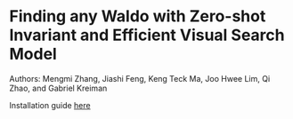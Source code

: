 # Finding any Waldo with Zero-shot Invariant and Efficient Visual Search Model

Authors: Mengmi Zhang, Jiashi Feng, Keng Teck Ma, Joo Hwee Lim, Qi Zhao, and Gabriel Kreiman

Installation guide [here](https://github.com/kreimanlab/VisualSearchZeroShot)

